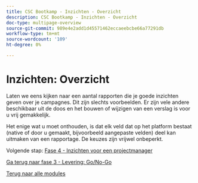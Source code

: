 ```yaml
---
title: CSC Bootkamp - Inzichten - Overzicht
description: CSC Bootkamp - Inzichten - Overzicht
doc-type: multipage-overview
source-git-commit: 989e4e2add1d45571462eccaeebcbe66a77291db
workflow-type: tm+mt
source-wordcount: '109'
ht-degree: 0%

---
```


# Inzichten: Overzicht

Laten we eens kijken naar een aantal rapporten die je goede inzichten geven over je campagnes.  Dit zijn slechts voorbeelden.  Er zijn vele andere beschikbaar uit de doos en het bouwen of wijzigen van een verslag is voor u vrij gemakkelijk.

Het enige wat u moet onthouden, is dat elk veld dat op het platform bestaat (native of door u gemaakt, bijvoorbeeld aangepaste velden) deel kan uitmaken van een rapportage.  De keuzes zijn vrijwel onbeperkt.

Volgende stap: [Fase 4 - Inzichten voor een projectmanager](./project-manager.md)

[Ga terug naar fase 3 - Levering: Go/No-Go](../delivery/go-nogo.md)

[Terug naar alle modules](../../overview.md)

